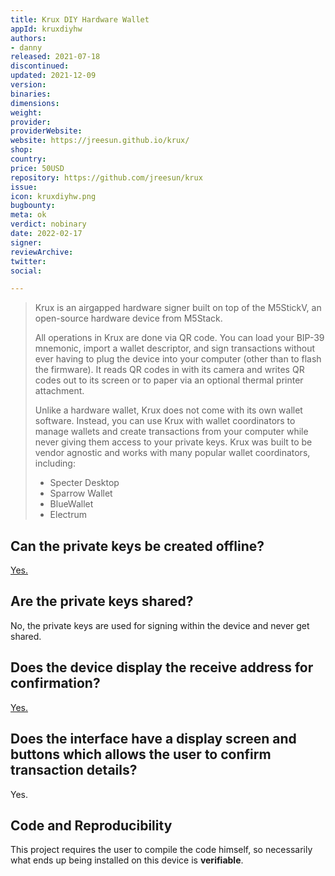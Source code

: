 ```yaml
---
title: Krux DIY Hardware Wallet
appId: kruxdiyhw
authors:
- danny
released: 2021-07-18
discontinued: 
updated: 2021-12-09
version: 
binaries: 
dimensions: 
weight: 
provider: 
providerWebsite: 
website: https://jreesun.github.io/krux/
shop: 
country: 
price: 50USD
repository: https://github.com/jreesun/krux
issue: 
icon: kruxdiyhw.png
bugbounty: 
meta: ok
verdict: nobinary
date: 2022-02-17
signer: 
reviewArchive: 
twitter: 
social: 

---
```


> Krux is an airgapped hardware signer built on top of the M5StickV, an open-source hardware device from M5Stack.
>
> All operations in Krux are done via QR code. You can load your BIP-39 mnemonic, import a wallet descriptor, and sign transactions without ever having to plug the device into your computer (other than to flash the firmware). It reads QR codes in with its camera and writes QR codes out to its screen or to paper via an optional thermal printer attachment.
>
> Unlike a hardware wallet, Krux does not come with its own wallet software. Instead, you can use Krux with wallet coordinators to manage wallets and create transactions from your computer while never giving them access to your private keys. Krux was built to be vendor agnostic and works with many popular wallet coordinators, including:
>
> - Specter Desktop
> - Sparrow Wallet
> - BlueWallet
> - Electrum

## Can the private keys be created offline?

[Yes. ](https://jreesun.github.io/krux/getting-started/generating-a-mnemonic/)

## Are the private keys shared? 

No, the private keys are used for signing within the device and never get shared.

## Does the device display the receive address for confirmation?

[Yes.](https://jreesun.github.io/krux/getting-started/using-a-single-key-wallet/#send-coins)

## Does the interface have a display screen and buttons which allows the user to confirm transaction details?

Yes.

## Code and Reproducibility

This project requires the user to compile the code himself, so necessarily what ends up being installed on this device is **verifiable**.
